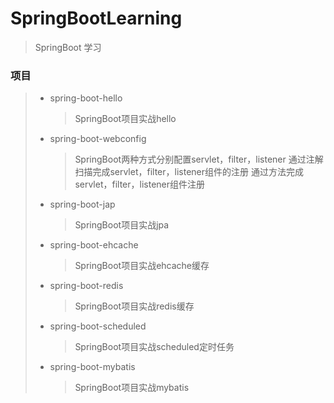 # SpringBootLearning
> SpringBoot 学习
### 项目
> * spring-boot-hello 
>   > SpringBoot项目实战hello
> * spring-boot-webconfig 
>   > SpringBoot两种方式分别配置servlet，filter，listener
>   > 通过注解扫描完成servlet，filter，listener组件的注册
>   > 通过方法完成servlet，filter，listener组件注册
> * spring-boot-jap 
>   > SpringBoot项目实战jpa
> * spring-boot-ehcache
>   > SpringBoot项目实战ehcache缓存
> * spring-boot-redis
>   > SpringBoot项目实战redis缓存
> * spring-boot-scheduled
>   > SpringBoot项目实战scheduled定时任务
> * spring-boot-mybatis 
>   > SpringBoot项目实战mybatis



